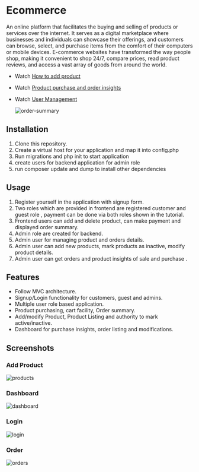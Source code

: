 # Ecommerce
An online platform that facilitates the buying and selling of products or services over the internet. It serves as a digital marketplace where businesses and individuals can showcase their offerings, and customers can browse, select, and purchase items from the comfort of their computers or mobile devices. E-commerce websites have transformed the way people shop, making it convenient to shop 24/7, compare prices, read product reviews, and access a vast array of goods from around the world.
 * Watch [How to add product](https://drive.google.com/file/d/1C87vZXAH5mxRe4JIee1GylMjgvHve4Zu/view?usp=sharing)
 * Watch [Product purchase and order insights](https://drive.google.com/file/d/1usApccxHtzDPFLjvFv1uDPwekQMFV0NG/view?usp=sharing)
 * Watch [User Management](https://drive.google.com/file/d/1BNwFp7SJTWuR__TJiv5wYDAF11XTHxB6/view?usp=sharing)

   ![order-summary](https://github.com/kumaramarjeet7503/ecommerce/assets/64517073/587151f3-2c47-48b9-9c48-fb24e42dab30)

## Installation
1. Clone this repository.
2. Create a virtual host for your application and map it into config.php
3. Run migrations and php init to start application
4. create users for backend application for admin role
5. run composer update and dump to install other dependencies


## Usage
1. Register yourself in the application with signup form.
2. Two roles which are provided in frontend are registered customer and guest role , payment can be done via both roles shown in the tutorial.
3. Frontend users can add and delete product, can make payment and displayed order summary.
4. Admin role are created for backend.
5. Admin user for managing product and orders details.
6. Admin user can add new products, mark products as inactive, modify product details.
7. Admin user can get orders and product insights of sale and purchase .

## Features
* Follow MVC architecture.
* Signup/Login functionality for customers, guest and admins.
* Multiple user role based application.
* Product purchasing, cart facility, Order summary. 
* Add/modify Product, Product Listing and authority to mark active/inactive. 
* Dashboard for purchase insights, order listing and modifications.

## Screenshots

### Add Product 
![products](https://github.com/kumaramarjeet7503/ecommerce/assets/64517073/26db0c0e-81b8-4b0a-abea-1d386186b6eb)

### Dashboard
![dashboard](https://github.com/kumaramarjeet7503/ecommerce/assets/64517073/60c361fb-d5a4-4b6f-ab12-9c50881ffaa5)

### Login
![login](https://github.com/kumaramarjeet7503/ecommerce/assets/64517073/cc74c179-0cc6-438d-8faf-0021f005e59b)

### Order
![orders](https://github.com/kumaramarjeet7503/ecommerce/assets/64517073/9c2b5d2a-a028-4849-b64b-857731adfd3f)



